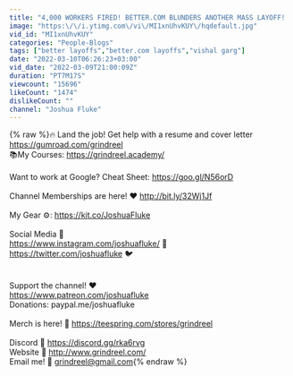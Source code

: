 ```yaml
---
title: "4,000 WORKERS FIRED! BETTER.COM BLUNDERS ANOTHER MASS LAYOFF! | #grindreel"
image: "https:\/\/i.ytimg.com\/vi\/MI1xnUhvKUY\/hqdefault.jpg"
vid_id: "MI1xnUhvKUY"
categories: "People-Blogs"
tags: ["better layoffs","better.com layoffs","vishal garg"]
date: "2022-03-10T06:26:23+03:00"
vid_date: "2022-03-09T21:00:09Z"
duration: "PT7M17S"
viewcount: "15696"
likeCount: "1474"
dislikeCount: ""
channel: "Joshua Fluke"
---
```

{% raw %}🔥 Land the job! Get help with a resume and cover letter <a rel="nofollow" target="blank" href="https://gumroad.com/grindreel">https://gumroad.com/grindreel</a><br />📚My Courses: <a rel="nofollow" target="blank" href="https://grindreel.academy/">https://grindreel.academy/</a><br /><br />Want to work at Google? Cheat Sheet: <a rel="nofollow" target="blank" href="https://goo.gl/N56orD">https://goo.gl/N56orD</a><br /><br />Channel Memberships are here! ❤️ <a rel="nofollow" target="blank" href="http://bit.ly/32Wj1Jf">http://bit.ly/32Wj1Jf</a><br /><br />My Gear ⚙️:  <a rel="nofollow" target="blank" href="https://kit.co/JoshuaFluke">https://kit.co/JoshuaFluke</a><br /><br />Social Media 🤳<br /><a rel="nofollow" target="blank" href="https://www.instagram.com/joshuafluke/">https://www.instagram.com/joshuafluke/</a>  📸<br /><a rel="nofollow" target="blank" href="https://twitter.com/joshuafluke">https://twitter.com/joshuafluke</a>  🐦<br /><br /><br />Support the channel! ❤️<br /><a rel="nofollow" target="blank" href="https://www.patreon.com/joshuafluke">https://www.patreon.com/joshuafluke</a><br />Donations: paypal.me/joshuafluke<br /><br />Merch is here! 👕 <a rel="nofollow" target="blank" href="https://teespring.com/stores/grindreel">https://teespring.com/stores/grindreel</a><br /><br />Discord 👊 <a rel="nofollow" target="blank" href="https://discord.gg/rka6rvg">https://discord.gg/rka6rvg</a><br />Website 📡 <a rel="nofollow" target="blank" href="http://www.grindreel.com/">http://www.grindreel.com/</a><br />Email me! 📧 grindreel@gmail.com{% endraw %}
